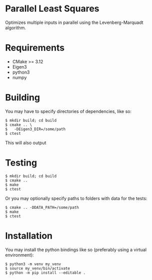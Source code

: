 # Parallel Least Squares

Optimizes multiple inputs in parallel using the Levenberg-Marquadt algorithm.

# Requirements

- CMake >= 3.12
- Eigen3
- python3
- numpy

# Building

You may have to specify directories of dependencies, like so:

```console
$ mkdir build; cd build
$ cmake .. \
$   -DEigen3_DIR=/some/path
$ ctest
```

This will also output

# Testing

```console
$ mkdir build; cd build
$ cmake ..
$ make
$ ctest
```

Or you may optionally specify paths to folders with data for the tests:
```console
$ cmake .. -DDATA_PATH=/some/path
$ make
$ ctest
```

# Installation

You may install the python bindings like so (preferably using a virtual environment):
```console
$ python3 -m venv my_venv
$ source my_venv/bin/activate
$ python -m pip install --editable .
```
